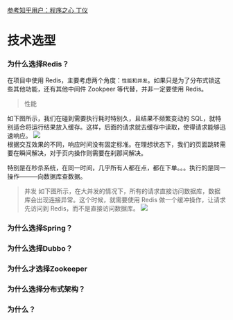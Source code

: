 [参考知乎用户：程序之心 丁仪](https://zhuanlan.zhihu.com/p/50392209)
# 技术选型
### 为什么选择Redis？
在项目中使用 Redis，主要考虑两个角度：`性能和并发`。如果只是为了分布式锁这些其他功能，还有其他中间件 Zookpeer 等代替，并非一定要使用 Redis。
>性能

如下图所示，我们在碰到需要执行耗时特别久，且结果不频繁变动的 SQL，就特别适合将运行结果放入缓存。这样，后面的请求就去缓存中读取，使得请求能够迅速响应。
![](https://pic3.zhimg.com/80/v2-19c57b3ebaa3cc85b58678c0952fad52_hd.jpg)  
根据交互效果的不同，响应时间没有固定标准。在理想状态下，我们的页面跳转需要在瞬间解决，对于页内操作则需要在刹那间解决。

特别是在秒杀系统，在同一时间，几乎所有人都在点，都在下单。。。执行的是同一操作———向数据库查数据。
>并发
如下图所示，在大并发的情况下，所有的请求直接访问数据库，数据库会出现连接异常。这个时候，就需要使用 Redis 做一个缓冲操作，让请求先访问到 Redis，而不是直接访问数据库。
![](https://pic2.zhimg.com/80/v2-8a2bf53609d7143e6e35b7f9a2c92b29_hd.jpg)

### 为什么选择Spring？
### 为什么选择Dubbo？
### 为什么才选择Zookeeper
### 为什么选择分布式架构？
### 为什么？
